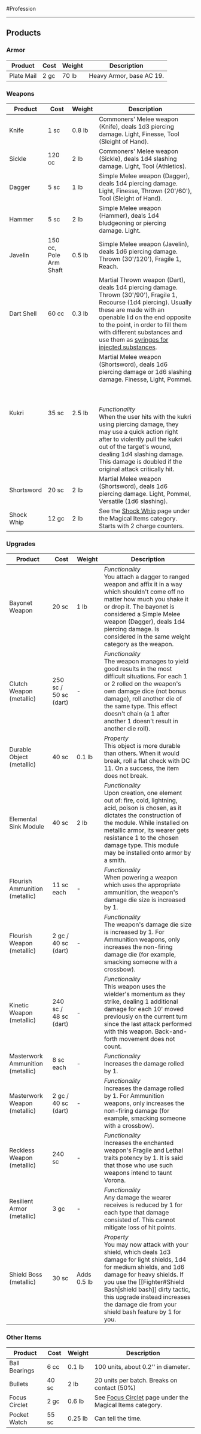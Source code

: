 #Profession 
- - -
## Products

### Armor

| **Product** | **Cost** | **Weight** | **Description**          |
| ----------- | -------- | ---------- | ------------------------ |
| Plate Mail  | 2 gc     | 70 lb      | Heavy Armor, base AC 19. |
### Weapons
| **Product** | **Cost**               | **Weight** | **Description**                                                                                                                                                                                                                                                                                                                                                                                       |
| ----------- | ---------------------- | ---------- | ----------------------------------------------------------------------------------------------------------------------------------------------------------------------------------------------------------------------------------------------------------------------------------------------------------------------------------------------------------------------------------------------------- |
| Knife       | 1 sc                   | 0.8 lb     | Commoners' Melee weapon (Knife), deals 1d3 piercing damage. Light, Finesse, Tool (Sleight of Hand).                                                                                                                                                                                                                                                                                                   |
| Sickle      | 120 cc                 | 2 lb       | Commoners' Melee weapon (Sickle), deals 1d4 slashing damage. Light, Tool (Athletics).                                                                                                                                                                                                                                                                                                                 |
| Dagger      | 5 sc                   | 1 lb       | Simple Melee weapon (Dagger), deals 1d4 piercing damage. Light, Finesse, Thrown (20'/60'), Tool (Sleight of Hand).                                                                                                                                                                                                                                                                                    |
| Hammer      | 5 sc                   | 2 lb       | Simple Melee weapon (Hammer), deals 1d4 bludgeoning or piercing damage. Light.                                                                                                                                                                                                                                                                                                                        |
| Javelin     | 150 cc, Pole Arm Shaft | 0.5 lb     | Simple Melee weapon (Javelin), deals 1d6 piercing damage. Thrown (30'/120'), Fragile 1, Reach.                                                                                                                                                                                                                                                                                                        |
| Dart Shell  | 60 cc                  | 0.3 lb     | Martial Thrown weapon (Dart), deals 1d4 piercing damage. Thrown (30'/90'), Fragile 1, Recourse (1d4 piercing). Usually these are made with an openable lid on the end opposite to the point, in order to fill them with different substances and use them as [syringes for injected substances](Alchemist.md).                                                                                        |
| Kukri       | 35 sc                  | 2.5 lb     | Martial Melee weapon (Shortsword), deals 1d6 piercing damage or 1d6 slashing damage. Finesse, Light, Pommel.<br><br>  <br><br>_Functionality_  <br>When the user hits with the kukri using piercing damage, they may use a quick action right after to violently pull the kukri out of the target's wound, dealing 1d4 slashing damage. This damage is doubled if the original attack critically hit. |
| Shortsword  | 20 sc                  | 2 lb       | Martial Melee weapon (Shortsword), deals 1d6 piercing damage. Light, Pommel, Versatile (1d6 slashing).                                                                                                                                                                                                                                                                                                |
| Shock Whip  | 12 gc                  | 2 lb       | See the [Shock Whip](Shock%20Whip.md) page under the Magical Items category. Starts with 2 charge counters.                                                                                                                                                                                                                                                                                           |
### Upgrades
| **Product**                      | **Cost**              | **Weight**  | **Description**                                                                                                                                                                                                                                                                                                      |
| -------------------------------- | --------------------- | ----------- | -------------------------------------------------------------------------------------------------------------------------------------------------------------------------------------------------------------------------------------------------------------------------------------------------------------------- |
| Bayonet Weapon                   | 20 sc                 | 1 lb        | _Functionality_  <br>You attach a dagger to ranged weapon and affix it in a way which shouldn't come off no matter how much you shake it or drop it. The bayonet is considered a Simple Melee weapon (Dagger), deals 1d4 piercing damage. Is considered in the same weight category as the weapon.                   |
| Clutch Weapon (metallic)         | 250 sc / 50 sc (dart) | -           | _Functionality_  <br>The weapon manages to yield good results in the most difficult situations. For each 1 or 2 rolled on the weapon's own damage dice (not bonus damage), roll another die of the same type. This effect doesn't chain (a 1 after another 1 doesn't result in another die roll).                    |
| Durable Object (metallic)        | 40 sc                 | 0.1 lb      | _Property_  <br>This object is more durable than others. When it would break, roll a flat check with DC 11. On a success, the item does not break.                                                                                                                                                                   |
| Elemental Sink Module            | 40 sc                 | 2 lb        | _Functionality_  <br>Upon creation, one element out of: fire, cold, lightning, acid, poison is chosen, as it dictates the construction of the module. While installed on metallic armor, its wearer gets resistance 1 to the chosen damage type. This module may be installed onto armor by a smith.                 |
| Flourish Ammunition (metallic)   | 11 sc each            | -           | _Functionality_  <br>When powering a weapon which uses the appropriate ammunition, the weapon's damage die size is increased by 1.                                                                                                                                                                                   |
| Flourish Weapon (metallic)       | 2 gc / 40 sc (dart)   | -           | _Functionality_  <br>The weapon's damage die size is increased by 1. For Ammunition weapons, only increases the non-firing damage die (for example, smacking someone with a crossbow).                                                                                                                               |
| Kinetic Weapon (metallic)        | 240 sc / 48 sc (dart) | -           | _Functionality_  <br>This weapon uses the wielder's momentum as they strike, dealing 1 additional damage for each 10' moved previously on the current turn since the last attack performed with this weapon. Back-and-forth movement does not count.                                                                 |
| Masterwork Ammunition (metallic) | 8 sc each             | -           | _Functionality_  <br>Increases the damage rolled by 1.                                                                                                                                                                                                                                                               |
| Masterwork Weapon (metallic)     | 2 gc / 40 sc (dart)   | -           | _Functionality_  <br>Increases the damage rolled by 1. For Ammunition weapons, only increases the non-firing damage (for example, smacking someone with a crossbow).                                                                                                                                                 |
| Reckless Weapon (metallic)       | 240 sc                | -           | _Functionality_  <br>Increases the enchanted weapon's Fragile and Lethal traits potency by 1. It is said that those who use such weapons intend to taunt Vorona.                                                                                                                                                     |
| Resilient Armor (metallic)       | 3 gc                  | -           | _Functionality_  <br>Any damage the wearer receives is reduced by 1 for each type that damage consisted of. This cannot mitigate loss of hit points.                                                                                                                                                                 |
| Shield Boss (metallic)           | 30 sc                 | Adds 0.5 lb | _Property_  <br>You may now attack with your shield, which deals 1d3 damage for light shields, 1d4 for medium shields, and 1d6 damage for heavy shields. If you use the [[Fighter#Shield Bash\|shield bash]] dirty tactic, this upgrade instead increases the damage die from your shield bash feature by 1 for you. |
### Other Items
| **Product**                      | **Cost**               | **Weight**  | **Description**                                                                                                                                                                                                                                                                                                                                                                                        |
| -------------------------------- | ---------------------- | ----------- | ------------------------------------------------------------------------------------------------------------------------------------------------------------------------------------------------------------------------------------------------------------------------------------------------------------------------------------------------------------------------------------------------------ |
| Ball Bearings                    | 6 cc                   | 0.1 lb      | 100 units, about 0.2'' in diameter.                                                                                                                                                                                                                                                                                                                                                                    |
| Bullets                          | 40 sc                  | 2 lb        | 20 units per batch. Breaks on contact (50%)                                                                                                                                                                                                                                                                                                                                                            |
| Focus Circlet                    | 2 gc                   | 0.6 lb      | See [Focus Circlet](Focus%20Circlet.md) page under the Magical Items category.                                                                                                                                                                                                                                                                                                                         |
| Pocket Watch                     | 55 sc                  | 0.25 lb     | Can tell the time.                                                                                                                                                                                                                                                                                                                                                                                     |